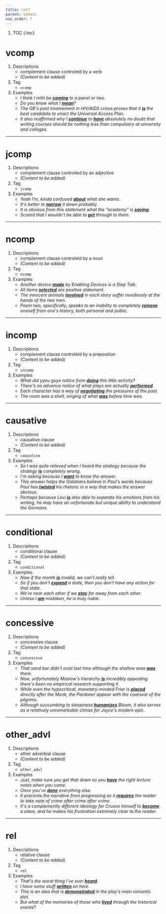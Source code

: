 ```yaml
---
title: cat7
parent: vbmain
nav_order: 7
---
```

1. TOC
{:toc}

# vcomp

1. Descriptions
    - complement clause controleld by a verb
    - *(Content to be added)*
2. Tag
    - `vcomp`
3. Examples
    - *I think I miht be <ins>**coming**</ins> to a panel or two*. 
    - *Do you know what I <ins>**mean**</ins>*? 
    - *The G8's past involvement in HIV/AIDS crises proves that it <ins>**is**</ins> the best candidate to enact the Universal Access Plan*.
    - *It also reaffirmed why I <ins>**continue**</ins> to <ins>**have**</ins> absolutely no doubt that writing courses should be nothing less than compulsory at university and colleges*.

---

# jcomp

1. Descriptions
    - complement clause controlled by an adjective
    - *(Content to be added)*
2. Tag
    - `jcomp`
3. Examples
    - *Yeah I'm, kinda confused <ins>**about**</ins> what she wants*. 
    - *It's better to <ins>**narrow**</ins> it down probably*. 
    - *It is obvious from this statement what the "academy" is <ins>**saying**</ins>*.
    - *Scared that I wouldn't be able to <ins>**get**</ins> through to them*.

---

# ncomp

1. Descriptions
    - complement clause controleld by a noun
    - *(Content to be added)*
2. Tag
    - `ncomp`
3. Examples
    - *Another device <ins>**made**</ins> by Enabling Devices is a Step Talk*. 
    - *All items <ins>**selected**</ins> are positive statement*. 
    - *The innocent animals <ins>**involved**</ins> in each story suffer needlessly at the hands of the two men*.
    - *Poem two, specifically, speaks to an inability to completely <ins>**remove**</ins> oneself from one's history, both personal and public*.

---

# incomp

1. Descriptions
    - complement clause controleld by a preposition
    - *(Content to be added)*
2. Tag
    - `incomp`
3. Examples
    - *What did yyou guys notice from <ins>**doing**</ins> this little activity*? 
    - *There's no advance notice of what plays are actually <ins>**performed**</ins>*. 
    - *Each character has a way of <ins>**negotiating**</ins> the pressures of the past*.
    - *The room was a shell, singing of what <ins>**was**</ins> before time was*.

---

# causative

1. Descriptions
    - causative clause
    - *(Content to be added)*
2. Tag
    - `causative`
3. Examples
    - *So I was quite relieved when I heard the strategy because the strategy <ins>**is**</ins> completely wrong*. 
    - *I'm asking because I <ins>**want**</ins> to know the answer*. 
    - *This answer helps the Galatians believe in Paul's words because Paul has <ins>**twisted**</ins> his rhetoric in a way that makes the answer obvious*.
    - *Perhaps because Levi <ins>**is**</ins> also able to separate his emotions from his writing, he may have an unfortunate but unique ability to understand the Germans*.

---

# conditional

1. Descriptions
    - conditional clause
    - *(Content to be added)*
2. Tag
    - `conditional`
3. Examples
    - *Now if the month <ins>**is**</ins> invalid, we can't really tell*. 
    - *So if you don't <ins>**expand**</ins> a state, then you don't have any action for that state*. 
    - *We're near each other if we <ins>**stay**</ins> far away from each other*.
    - *Unless I <ins>**am**</ins> mistaken, he is truly noble*.

---

# concessive

1. Descriptions
    - concessive clause
    - *(Content to be added)*
2. Tag
    - `concessive`
3. Examples
    - *That sand bar didn't exist last time although the shallow area <ins>**was**</ins> there*. 
    - *Now, unfortunately Maslow's hierarchy <ins>**is**</ins> incredibly appealing there's been no empirical research supporting it*. 
    - *While even the hypocritical, monetary-minded Friar is <ins>**placed**</ins> directly after the Monk, the Pardoner appear with the coarsest of the pilgrims*.
    - *Although succumbing to sleepiness <ins>**humanizes**</ins> Bloom, it also serves as a relatively unremarkable climax for Joyce's modern epic*.

---

# other_advl

1. Descriptions
    - other adverbial clause
    - *(Content to be added)*
2. Tag
    - `other_advl`
3. Examples
    - *Just, make sure you get that down so you <ins>**have**</ins> the right lecture notes when you come*. 
    - *Once you've <ins>**done**</ins> everything else*. 
    - *It precents the narrative from progressing as it <ins>**requires**</ins> the reader to take note of crime after crime after crime*.
    - *It's a complemently different ideology for Crusoe himself to <ins>**become**</ins> a slave, and he makes his frustration extremely clear to the reader*.

---

# rel

1. Descriptions
    - relative clause
    - *(Content to be added)*
2. Tag
    - `rel`
3. Examples
    - *That's the worst thing I've ever <ins>**heard**</ins>*. 
    - *I have some stuff <ins>**written**</ins> on here*. 
    - *This is an idea that is <ins>**demonstrated**</ins> in the play's main romantic plot*.
    - *But what of the memories of those who <ins>**lived**</ins> through the historical events*?
